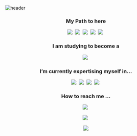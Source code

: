 <!--
**rayhwang3130/rayhwang3130** is a ✨ _special_ ✨ repository because its `README.md` (this file) appears on your GitHub profile.

Here are some ideas to get you started:

- 🔭 I am currently working on ...
- 🌱 I’m currently learning ...
- 👯 I’m looking to collaborate on ...
- 🤔 I’m looking for help with ...
- 💬 Ask me about ...
- 📫 How to reach me: ...
- 😄 Pronouns: ...
- ⚡ Fun fact: ...
-->
![header](https://capsule-render.vercel.app/api?type=waving&color=gradient&height=300&section=header&text=Ray_Hwang's%20Code%20Archive&fontSize=60)

<h3 align="center">My Path to here</h3>
<p align="center">
  <img src="https://img.shields.io/badge/UWCSEA-87CEEB?style=flat-square&logo=Accenture&logoColor=black"/></a>&nbsp
  <img src="https://img.shields.io/badge/Wonchon_Middle_School-8B4513?style=flat-square&logo=Accenture&logoColor=white"/></a>&nbsp
  <img src="https://img.shields.io/badge/31C_DFLHS-4169E1?style=flat-square&logo=Accenture&logoColor=white"/></a>&nbsp
  <img src="https://img.shields.io/badge/ROKMC-FF0000?style=flat-square&logo=Accenture&logoColor=white"/></a>&nbsp
  <img src="https://img.shields.io/badge/Korea_University,_Majoring_in_Statistics-FF0000?style=flat-square&logo=Accenture&logoColor=white"/></a>&nbsp
</p> 

<h3 align="center">I am studying to become a</h3>
<p align="center">
  <img src="https://img.shields.io/badge/Data_Analyst_or_Data_Scientist-FA8072?style=flat-square&logo=data.ai&logoColor=black"/></a>&nbsp
</p>

<h3 align="center">I’m currently expertising myself in...</h3>
<p align="center">
  <img src="https://img.shields.io/badge/R_Studio-ADD8E6?style=flat-square&logo=R&logoColor=blue"/></a>&nbsp
  <img src="https://img.shields.io/badge/Python-E0FFFF?style=flat-square&logo=Python&logoColor=red"/></a>&nbsp
  <img src="https://img.shields.io/badge/Microsoft_Excel-2E8B57?style=flat-square&logo=Microsoft Excel&logoColor=white"/></a>&nbsp
  <img src="https://img.shields.io/badge/SQL-E6E6FA?style=flat-square&logo=mySQL&logoColor=orange"/></a>&nbsp
</p>

<h3 align="center">How to reach me ...</h3>
<p align="center">
  <a href="mailto:rayhwang3130@gmail.com"><img src="https://img.shields.io/badge/rayhwang3130@gmail.com-F5FFFA?style=flat-square&logo=Mail.Ru&logoColor=black"/></a>&nbsp

<p align="center">
  <img src="https://github-readme-stats.vercel.app/api?username=rayhwang3130&show_icons=true&theme=radical"></a>&nbsp
 </p>

<p align="center">
  <img src="https://github-readme-stats.vercel.app/api/top-langs/?username=rayhwang3130&theme=tokyonight">
 </p>
